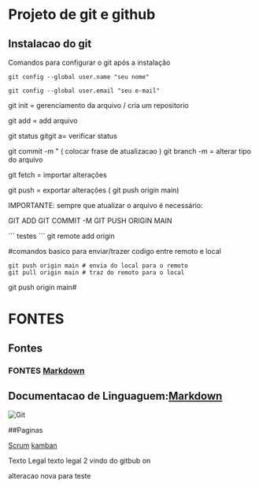 # Projeto de git e github
## Instalacao do git

Comandos para configurar o git após a instalação

```
git config --global user.name "seu nome"

git config --global user.email "seu e-mail"

```

git init = gerenciamento da arquivo / cria um repositorio

git add = add arquivo  

git status gitgit a= verificar status

git commit -m " ( colocar frase de atualizacao )
git branch -m = alterar tipo do arquivo

git fetch = importar alterações

git push = exportar alterações ( git push origin main)

IMPORTANTE: sempre que atualizar o arquivo é necessário:

GIT ADD
GIT COMMIT -M
GIT PUSH ORIGIN MAIN

´´´
testes
´´´
git remote add origin

#comandos basico para enviar/trazer codigo entre remoto e local
````
git push origin main # envia do local para o remoto
git pull origin main # traz do remoto para o local
````

git push origin main#



# FONTES
## Fontes
### FONTES [Markdown](https://docs.github.com/pt/account-and-profile)



## Documentacao de Linguaguem:[Markdown](https://github.com/Docs/)

![Git](imagem/git.jpeg)

##Paginas

[Scrum](scrum.md)
[kamban](kamban.md)

Texto Legal
texto legal 2 vindo do gitbub on

alteracao nova para teste
